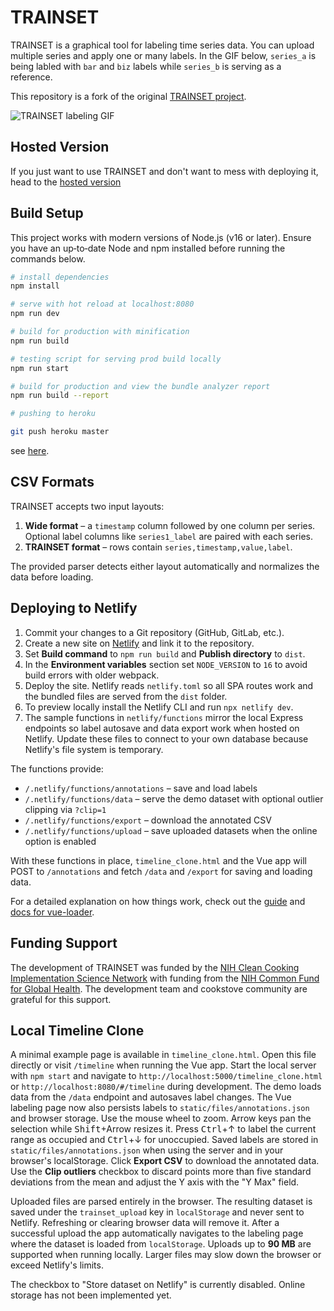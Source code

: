 # TRAINSET

TRAINSET is a graphical tool for labeling time series data. You can upload multiple series and apply one or many labels. In the GIF below, `series_a` is being labled with `bar` and `biz` labels while `series_b` is serving as a reference.

This repository is a fork of the original [TRAINSET project](https://github.com/Geocene/trainset).

![TRAINSET labeling GIF](https://user-images.githubusercontent.com/8713574/112393077-b1832d80-8cb7-11eb-811b-0a7200be658d.gif)


## Hosted Version

If you just want to use TRAINSET and don't want to mess with deploying it, head to the [hosted version](https://trainset.geocene.com)

## Build Setup

This project works with modern versions of Node.js (v16 or later). Ensure you
have an up‑to‑date Node and npm installed before running the commands below.

``` bash
# install dependencies
npm install

# serve with hot reload at localhost:8080
npm run dev

# build for production with minification
npm run build

# testing script for serving prod build locally
npm run start

# build for production and view the bundle analyzer report
npm run build --report

# pushing to heroku

git push heroku master
```
see [here](https://devcenter.heroku.com/articles/git#deploying-code).

## CSV Formats

TRAINSET accepts two input layouts:

1. **Wide format** – a `timestamp` column followed by one column per series.
   Optional label columns like `series1_label` are paired with each series.
2. **TRAINSET format** – rows contain `series,timestamp,value,label`.

The provided parser detects either layout automatically and normalizes the data
before loading.

## Deploying to Netlify

1. Commit your changes to a Git repository (GitHub, GitLab, etc.).
2. Create a new site on [Netlify](https://www.netlify.com/) and link it to the repository.
3. Set **Build command** to `npm run build` and **Publish directory** to `dist`.
4. In the **Environment variables** section set `NODE_VERSION` to `16` to avoid build errors with older webpack.
5. Deploy the site. Netlify reads `netlify.toml` so all SPA routes work and the bundled files are served from the `dist` folder.
6. To preview locally install the Netlify CLI and run `npx netlify dev`.
7. The sample functions in `netlify/functions` mirror the local Express
   endpoints so label autosave and data export work when hosted on Netlify.
   Update these files to connect to your own database because Netlify's file
   system is temporary.

The functions provide:
* `/.netlify/functions/annotations` – save and load labels
* `/.netlify/functions/data` – serve the demo dataset with optional outlier
  clipping via `?clip=1`
* `/.netlify/functions/export` – download the annotated CSV
* `/.netlify/functions/upload` – save uploaded datasets when the online option is enabled

With these functions in place, `timeline_clone.html` and the Vue app will POST
to `/annotations` and fetch `/data` and `/export` for saving and loading data.

For a detailed explanation on how things work, check out the [guide](http://vuejs-templates.github.io/webpack/) and [docs for vue-loader](http://vuejs.github.io/vue-loader).

## Funding Support

The development of TRAINSET was funded by the [NIH Clean Cooking Implementation Science Network](https://www.fic.nih.gov/About/Staff/Policy-Planning-Evaluation/Pages/clean-cooking-implementation-science-network.aspx) with funding from the [NIH Common Fund for Global Health](https://commonfund.nih.gov/globalhealth). The development team and cookstove community are grateful for this support.

## Local Timeline Clone
A minimal example page is available in `timeline_clone.html`. Open this file directly or visit `/timeline` when running the Vue app.
Start the local server with `npm start` and navigate to `http://localhost:5000/timeline_clone.html` or `http://localhost:8080/#/timeline` during development.
The demo loads data from the `/data` endpoint and autosaves label changes.
The Vue labeling page now also persists labels to `static/files/annotations.json` and browser storage.
Use the mouse wheel to zoom. Arrow keys pan the selection while <kbd>Shift</kbd>+Arrow resizes it.
Press <kbd>Ctrl</kbd>+&uarr; to label the current range as occupied and <kbd>Ctrl</kbd>+&darr; for unoccupied.
Saved labels are stored in `static/files/annotations.json` when using the server and in your browser's localStorage. Click **Export CSV** to download the annotated data. Use the **Clip outliers** checkbox to discard points more than five standard deviations from the mean and adjust the Y axis with the "Y Max" field.

Uploaded files are parsed entirely in the browser. The resulting dataset is saved under the `trainset_upload` key in `localStorage` and never sent to Netlify. Refreshing or clearing browser data will remove it.
After a successful upload the app automatically navigates to the labeling page where the dataset is loaded from `localStorage`.
Uploads up to **90&nbsp;MB** are supported when running locally. Larger files may slow down the browser or exceed Netlify's limits.

The checkbox to "Store dataset on Netlify" is currently disabled. Online storage has not been implemented yet.

